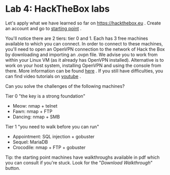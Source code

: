 # Lab 4: HackTheBox labs
Let's apply what we have learned so far on https://hackthebox.eu . Create an account and go to [starting point](https://app.hackthebox.eu/starting-point) .

You'll notice there are 2 tiers: tier 0 and 1. Each has 3 free machines available to which you can connect. In order to connect to these machines, you'll need to open an OpenVPN connection to the network of Hack the Box by downloading and importing an .ovpn file. We advise you to work from within your Linux VM (as it already has OpenVPN installed). Alternative is to work on your host system, installing OpenVPN and using the console from there. More information can be found [here](https://help.hackthebox.eu/en/articles/5185687-gs-introduction-to-lab-access) . If you still have difficulties, you can find video tutorials on [youtube](https://www.youtube.com/watch?v=t61ibWfpmUI) .

Can you solve the challenges of the following machines?

Tier 0 "the key is a strong foundation"
- Meow: nmap + telnet
- Fawn: nmap + FTP
- Dancing: nmap + SMB

Tier 1 "you need to walk before you can run"
- Appointment: SQL injection + gobuster
- Sequel: MariaDB
- Crocodile: nmap + FTP + gobuster

Tip: the starting point machines have walkthroughs available in pdf which you can consult if you're stuck. Look for the "*Download Walkthrough*" button.